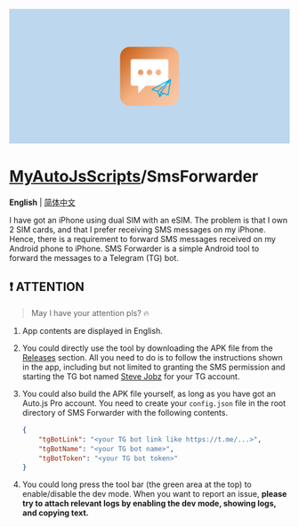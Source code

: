 ![banner.png](./banner.png)

# [MyAutoJsScripts](../../..)/SmsForwarder

**English** | [简体中文](./README-zhCN.md)

I have got an iPhone using dual SIM with an eSIM. The problem is that I own 2 SIM cards, and that I prefer receiving SMS messages on my iPhone. Hence, there is a requirement to forward SMS messages received on my Android phone to iPhone. SMS Forwarder is a simple Android tool to forward the messages to a Telegram (TG) bot.

## ❗ ATTENTION

> May I have your attention pls? 🔥

1. App contents are displayed in English.
2. You could directly use the tool by downloading the APK file from the [Releases](../../releases) section. All you need to do is to follow the instructions shown in the app, including but not limited to granting the SMS permission and starting the TG bot named [Steve Jobz](https://t.me/arvinzjc_notifications_bot) for your TG account.
3. You could also build the APK file yourself, as long as you have got an Auto.js Pro account. You need to create your `config.json` file in the root directory of SMS Forwarder with the following contents.

    ```JSON
    {
        "tgBotLink": "<your TG bot link like https://t.me/...>",
        "tgBotName": "<your TG bot name>",
        "tgBotToken": "<your TG bot token>"
    }
    ```

4. You could long press the tool bar (the green area at the top) to enable/disable the dev mode. When you want to report an issue, **please try to attach relevant logs by enabling the dev mode, showing logs, and copying text.**
